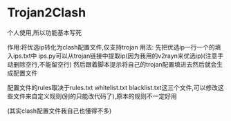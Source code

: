 # Trojan2Clash

个人使用,所以功能基本写死

作用:将优选ip转化为clash配置文件,仅支持trojan
用法:
先把优选ip一行一个的填入ips.txt中    ips.py可以从trojan链接中提取ip(因为我用的v2rayn来优选ip)(注意手动删除空行,不能留空行)
然后跟着脚本提示将自己的trojan配置填进去然后就会生成配置文件

配置文件的rules取决于rules.txt whitelist.txt blacklist.txt这三个文件,可以修改这些文件来自定义规则(别的只能改代码了),原本的规则不一定好用

(其实clash配置文件我自己也懂得不多)
